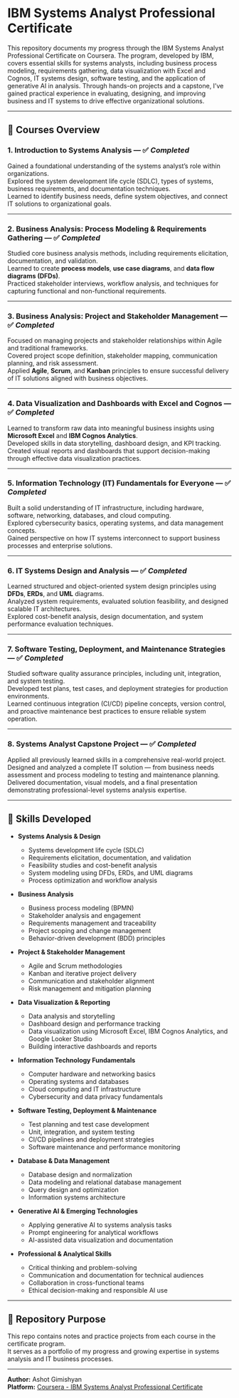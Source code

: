 # IBM Systems Analyst Professional Certificate

This repository documents my progress through the IBM Systems Analyst Professional Certificate on Coursera. The program, developed by IBM, covers essential skills for systems analysts, including business process modeling, requirements gathering, data visualization with Excel and Cognos, IT systems design, software testing, and the application of generative AI in analysis. Through hands-on projects and a capstone, I’ve gained practical experience in evaluating, designing, and improving business and IT systems to drive effective organizational solutions.

---

## 📘 Courses Overview

### 1. Introduction to Systems Analysis — ✅ *Completed*  
Gained a foundational understanding of the systems analyst’s role within organizations.  
Explored the system development life cycle (SDLC), types of systems, business requirements, and documentation techniques.  
Learned to identify business needs, define system objectives, and connect IT solutions to organizational goals.

---

### 2. Business Analysis: Process Modeling & Requirements Gathering — ✅ *Completed*  
Studied core business analysis methods, including requirements elicitation, documentation, and validation.  
Learned to create **process models**, **use case diagrams**, and **data flow diagrams (DFDs)**.  
Practiced stakeholder interviews, workflow analysis, and techniques for capturing functional and non-functional requirements.

---

### 3. Business Analysis: Project and Stakeholder Management — ✅ *Completed*  
Focused on managing projects and stakeholder relationships within Agile and traditional frameworks.  
Covered project scope definition, stakeholder mapping, communication planning, and risk assessment.  
Applied **Agile**, **Scrum**, and **Kanban** principles to ensure successful delivery of IT solutions aligned with business objectives.

---

### 4. Data Visualization and Dashboards with Excel and Cognos — ✅ *Completed*  
Learned to transform raw data into meaningful business insights using **Microsoft Excel** and **IBM Cognos Analytics**.  
Developed skills in data storytelling, dashboard design, and KPI tracking.  
Created visual reports and dashboards that support decision-making through effective data visualization practices.

---

### 5. Information Technology (IT) Fundamentals for Everyone — ✅ *Completed*  
Built a solid understanding of IT infrastructure, including hardware, software, networking, databases, and cloud computing.  
Explored cybersecurity basics, operating systems, and data management concepts.  
Gained perspective on how IT systems interconnect to support business processes and enterprise solutions.

---

### 6. IT Systems Design and Analysis — ✅ *Completed*  
Learned structured and object-oriented system design principles using **DFDs**, **ERDs**, and **UML** diagrams.  
Analyzed system requirements, evaluated solution feasibility, and designed scalable IT architectures.  
Explored cost-benefit analysis, design documentation, and system performance evaluation techniques.

---

### 7. Software Testing, Deployment, and Maintenance Strategies — ✅ *Completed*  
Studied software quality assurance principles, including unit, integration, and system testing.  
Developed test plans, test cases, and deployment strategies for production environments.  
Learned continuous integration (CI/CD) pipeline concepts, version control, and proactive maintenance best practices to ensure reliable system operation.

---

### 8. Systems Analyst Capstone Project — ✅ *Completed*  
Applied all previously learned skills in a comprehensive real-world project.  
Designed and analyzed a complete IT solution — from business needs assessment and process modeling to testing and maintenance planning.  
Delivered documentation, visual models, and a final presentation demonstrating professional-level systems analysis expertise.

---

## 🧠 Skills Developed

- **Systems Analysis & Design**
  - Systems development life cycle (SDLC)
  - Requirements elicitation, documentation, and validation  
  - Feasibility studies and cost-benefit analysis  
  - System modeling using DFDs, ERDs, and UML diagrams  
  - Process optimization and workflow analysis  

- **Business Analysis**
  - Business process modeling (BPMN)  
  - Stakeholder analysis and engagement  
  - Requirements management and traceability  
  - Project scoping and change management  
  - Behavior-driven development (BDD) principles  

- **Project & Stakeholder Management**
  - Agile and Scrum methodologies  
  - Kanban and iterative project delivery  
  - Communication and stakeholder alignment  
  - Risk management and mitigation planning  

- **Data Visualization & Reporting**
  - Data analysis and storytelling  
  - Dashboard design and performance tracking  
  - Data visualization using Microsoft Excel, IBM Cognos Analytics, and Google Looker Studio  
  - Building interactive dashboards and reports  

- **Information Technology Fundamentals**
  - Computer hardware and networking basics  
  - Operating systems and databases  
  - Cloud computing and IT infrastructure  
  - Cybersecurity and data privacy fundamentals  

- **Software Testing, Deployment & Maintenance**
  - Test planning and test case development  
  - Unit, integration, and system testing  
  - CI/CD pipelines and deployment strategies  
  - Software maintenance and performance monitoring  

- **Database & Data Management**
  - Database design and normalization  
  - Data modeling and relational database management  
  - Query design and optimization  
  - Information systems architecture  

- **Generative AI & Emerging Technologies**
  - Applying generative AI to systems analysis tasks  
  - Prompt engineering for analytical workflows  
  - AI-assisted data visualization and documentation  

- **Professional & Analytical Skills**
  - Critical thinking and problem-solving  
  - Communication and documentation for technical audiences  
  - Collaboration in cross-functional teams  
  - Ethical decision-making and responsible AI use  

---

## 🧩 Repository Purpose

This repo contains notes and practice projects from each course in the certificate program.  
It serves as a portfolio of my progress and growing expertise in systems analysis and IT business processes.

---

**Author:** Ashot Gimishyan  
**Platform:** [Coursera - IBM Systems Analyst Professional Certificate](https://www.coursera.org/professional-certificates/ibm-systems-analyst)
